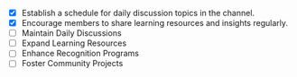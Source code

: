 - [x] Establish a schedule for daily discussion topics in the channel.
- [x] Encourage members to share learning resources and insights regularly.
- [ ] Maintain Daily Discussions
- [ ] Expand Learning Resources
- [ ] Enhance Recognition Programs
- [ ] Foster Community Projects
